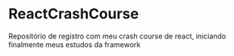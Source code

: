 # ReactCrashCourse
Repositório de registro com meu crash course de react, iniciando finalmente meus estudos da framework
